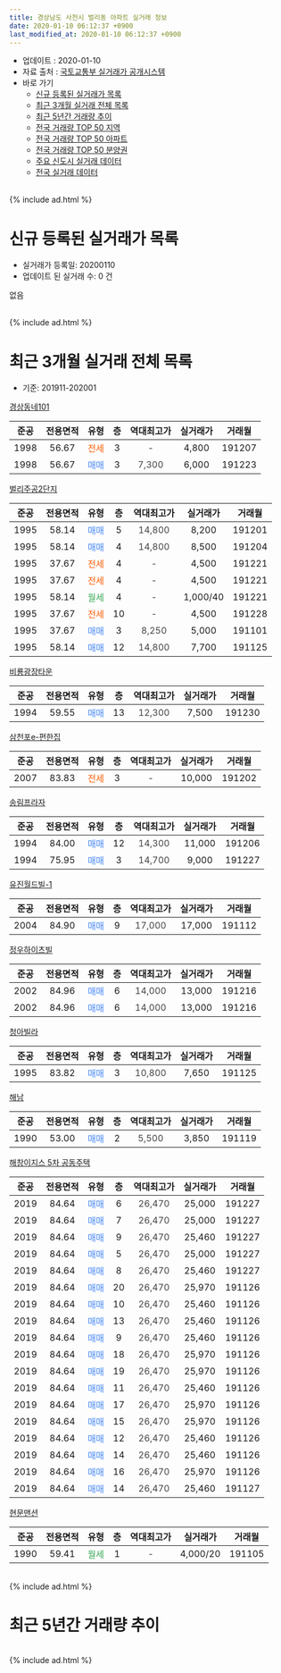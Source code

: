 ```yaml
---
title: 경상남도 사천시 벌리동 아파트 실거래 정보
date: 2020-01-10 06:12:37 +0900
last_modified_at: 2020-01-10 06:12:37 +0900
---
```


* 업데이트 : 2020-01-10
* 자료 출처 : [국토교통부 실거래가 공개시스템](http://rt.molit.go.kr)
* 바로 가기
    * [신규 등록된 실거래가 목록](#신규-등록된-실거래가-목록)
    * [최근 3개월 실거래 전체 목록](#최근-3개월-실거래-전체-목록)
    * [최근 5년간 거래량 추이](#최근-5년간-거래량-추이)
    * [전국 거래량 TOP 50 지역](https://inasie.github.io/apt-trade-info/최근-3개월-전국에서-가장-거래가-많이-발생한-지역)
    * [전국 거래량 TOP 50 아파트](https://inasie.github.io/apt-trade-info/최근-3개월-전국에서-가장-거래가-많이-발생한-아파트)
    * [전국 거래량 TOP 50 분양권](https://inasie.github.io/apt-trade-info/최근-3개월-전국에서-가장-거래가-많이-발생한-분양권)
    * [주요 신도시 실거래 데이터](https://inasie.github.io/apt-trade-info/주요-신도시)
    * [전국 실거래 데이터](https://inasie.github.io/apt-trade-info/전국)
<br>
{% include ad.html %}
<br>

# 신규 등록된 실거래가 목록
* 실거래가 등록일: 20200110
* 업데이트 된 실거래 수: 0 건

없음

<br>
{% include ad.html %}
<br>

# 최근 3개월 실거래 전체 목록
* 기준: 201911-202001


[경상동네101](https://search.naver.com/search.naver?query=%EA%B2%BD%EC%83%81%EB%82%A8%EB%8F%84+%EC%82%AC%EC%B2%9C%EC%8B%9C+%EB%B2%8C%EB%A6%AC%EB%8F%99+%EA%B2%BD%EC%83%81%EB%8F%99%EB%84%A4101)

|준공|전용면적|유형|층|역대최고가|실거래가|거래월|
|:---:|:---:|:---:|:---:|:---:|:---:|:---:|
|1998|56.67|<span style="color:#ff5a00">전세</span>|3|<span style="color:#444444">-</span>|4,800|191207|
|1998|56.67|<span style="color:#4285f3">매매</span>|3|<span style="color:#444444">7,300</span>|6,000|191223|

[벌리주공2단지](https://search.naver.com/search.naver?query=%EA%B2%BD%EC%83%81%EB%82%A8%EB%8F%84+%EC%82%AC%EC%B2%9C%EC%8B%9C+%EB%B2%8C%EB%A6%AC%EB%8F%99+%EB%B2%8C%EB%A6%AC%EC%A3%BC%EA%B3%B52%EB%8B%A8%EC%A7%80)

|준공|전용면적|유형|층|역대최고가|실거래가|거래월|
|:---:|:---:|:---:|:---:|:---:|:---:|:---:|
|1995|58.14|<span style="color:#4285f3">매매</span>|5|<span style="color:#444444">14,800</span>|8,200|191201|
|1995|58.14|<span style="color:#4285f3">매매</span>|4|<span style="color:#444444">14,800</span>|8,500|191204|
|1995|37.67|<span style="color:#ff5a00">전세</span>|4|<span style="color:#444444">-</span>|4,500|191221|
|1995|37.67|<span style="color:#ff5a00">전세</span>|4|<span style="color:#444444">-</span>|4,500|191221|
|1995|58.14|<span style="color:#34a853">월세</span>|4|<span style="color:#444444">-</span>|1,000/40|191221|
|1995|37.67|<span style="color:#ff5a00">전세</span>|10|<span style="color:#444444">-</span>|4,500|191228|
|1995|37.67|<span style="color:#4285f3">매매</span>|3|<span style="color:#444444">8,250</span>|5,000|191101|
|1995|58.14|<span style="color:#4285f3">매매</span>|12|<span style="color:#444444">14,800</span>|7,700|191125|

[비룡광장타운](https://search.naver.com/search.naver?query=%EA%B2%BD%EC%83%81%EB%82%A8%EB%8F%84+%EC%82%AC%EC%B2%9C%EC%8B%9C+%EB%B2%8C%EB%A6%AC%EB%8F%99+%EB%B9%84%EB%A3%A1%EA%B4%91%EC%9E%A5%ED%83%80%EC%9A%B4)

|준공|전용면적|유형|층|역대최고가|실거래가|거래월|
|:---:|:---:|:---:|:---:|:---:|:---:|:---:|
|1994|59.55|<span style="color:#4285f3">매매</span>|13|<span style="color:#444444">12,300</span>|7,500|191230|

[삼천포e-편한집](https://search.naver.com/search.naver?query=%EA%B2%BD%EC%83%81%EB%82%A8%EB%8F%84+%EC%82%AC%EC%B2%9C%EC%8B%9C+%EB%B2%8C%EB%A6%AC%EB%8F%99+%EC%82%BC%EC%B2%9C%ED%8F%ACe-%ED%8E%B8%ED%95%9C%EC%A7%91)

|준공|전용면적|유형|층|역대최고가|실거래가|거래월|
|:---:|:---:|:---:|:---:|:---:|:---:|:---:|
|2007|83.83|<span style="color:#ff5a00">전세</span>|3|<span style="color:#444444">-</span>|10,000|191202|

[송림프라자](https://search.naver.com/search.naver?query=%EA%B2%BD%EC%83%81%EB%82%A8%EB%8F%84+%EC%82%AC%EC%B2%9C%EC%8B%9C+%EB%B2%8C%EB%A6%AC%EB%8F%99+%EC%86%A1%EB%A6%BC%ED%94%84%EB%9D%BC%EC%9E%90)

|준공|전용면적|유형|층|역대최고가|실거래가|거래월|
|:---:|:---:|:---:|:---:|:---:|:---:|:---:|
|1994|84.00|<span style="color:#4285f3">매매</span>|12|<span style="color:#444444">14,300</span>|11,000|191206|
|1994|75.95|<span style="color:#4285f3">매매</span>|3|<span style="color:#444444">14,700</span>|9,000|191227|

[유진월드빌-1](https://search.naver.com/search.naver?query=%EA%B2%BD%EC%83%81%EB%82%A8%EB%8F%84+%EC%82%AC%EC%B2%9C%EC%8B%9C+%EB%B2%8C%EB%A6%AC%EB%8F%99+%EC%9C%A0%EC%A7%84%EC%9B%94%EB%93%9C%EB%B9%8C-1)

|준공|전용면적|유형|층|역대최고가|실거래가|거래월|
|:---:|:---:|:---:|:---:|:---:|:---:|:---:|
|2004|84.90|<span style="color:#4285f3">매매</span>|9|<span style="color:#444444">17,000</span>|17,000|191112|

[정우하이츠빌](https://search.naver.com/search.naver?query=%EA%B2%BD%EC%83%81%EB%82%A8%EB%8F%84+%EC%82%AC%EC%B2%9C%EC%8B%9C+%EB%B2%8C%EB%A6%AC%EB%8F%99+%EC%A0%95%EC%9A%B0%ED%95%98%EC%9D%B4%EC%B8%A0%EB%B9%8C)

|준공|전용면적|유형|층|역대최고가|실거래가|거래월|
|:---:|:---:|:---:|:---:|:---:|:---:|:---:|
|2002|84.96|<span style="color:#4285f3">매매</span>|6|<span style="color:#444444">14,000</span>|13,000|191216|
|2002|84.96|<span style="color:#4285f3">매매</span>|6|<span style="color:#444444">14,000</span>|13,000|191216|

[청아빌라](https://search.naver.com/search.naver?query=%EA%B2%BD%EC%83%81%EB%82%A8%EB%8F%84+%EC%82%AC%EC%B2%9C%EC%8B%9C+%EB%B2%8C%EB%A6%AC%EB%8F%99+%EC%B2%AD%EC%95%84%EB%B9%8C%EB%9D%BC)

|준공|전용면적|유형|층|역대최고가|실거래가|거래월|
|:---:|:---:|:---:|:---:|:---:|:---:|:---:|
|1995|83.82|<span style="color:#4285f3">매매</span>|3|<span style="color:#444444">10,800</span>|7,650|191125|

[해남](https://search.naver.com/search.naver?query=%EA%B2%BD%EC%83%81%EB%82%A8%EB%8F%84+%EC%82%AC%EC%B2%9C%EC%8B%9C+%EB%B2%8C%EB%A6%AC%EB%8F%99+%ED%95%B4%EB%82%A8)

|준공|전용면적|유형|층|역대최고가|실거래가|거래월|
|:---:|:---:|:---:|:---:|:---:|:---:|:---:|
|1990|53.00|<span style="color:#4285f3">매매</span>|2|<span style="color:#444444">5,500</span>|3,850|191119|

[해창이지스 5차 공동주택](https://search.naver.com/search.naver?query=%EA%B2%BD%EC%83%81%EB%82%A8%EB%8F%84+%EC%82%AC%EC%B2%9C%EC%8B%9C+%EB%B2%8C%EB%A6%AC%EB%8F%99+%ED%95%B4%EC%B0%BD%EC%9D%B4%EC%A7%80%EC%8A%A4+5%EC%B0%A8+%EA%B3%B5%EB%8F%99%EC%A3%BC%ED%83%9D)

|준공|전용면적|유형|층|역대최고가|실거래가|거래월|
|:---:|:---:|:---:|:---:|:---:|:---:|:---:|
|2019|84.64|<span style="color:#4285f3">매매</span>|6|<span style="color:#444444">26,470</span>|25,000|191227|
|2019|84.64|<span style="color:#4285f3">매매</span>|7|<span style="color:#444444">26,470</span>|25,000|191227|
|2019|84.64|<span style="color:#4285f3">매매</span>|9|<span style="color:#444444">26,470</span>|25,460|191227|
|2019|84.64|<span style="color:#4285f3">매매</span>|5|<span style="color:#444444">26,470</span>|25,000|191227|
|2019|84.64|<span style="color:#4285f3">매매</span>|8|<span style="color:#444444">26,470</span>|25,460|191227|
|2019|84.64|<span style="color:#4285f3">매매</span>|20|<span style="color:#444444">26,470</span>|25,970|191126|
|2019|84.64|<span style="color:#4285f3">매매</span>|10|<span style="color:#444444">26,470</span>|25,460|191126|
|2019|84.64|<span style="color:#4285f3">매매</span>|13|<span style="color:#444444">26,470</span>|25,460|191126|
|2019|84.64|<span style="color:#4285f3">매매</span>|9|<span style="color:#444444">26,470</span>|25,460|191126|
|2019|84.64|<span style="color:#4285f3">매매</span>|18|<span style="color:#444444">26,470</span>|25,970|191126|
|2019|84.64|<span style="color:#4285f3">매매</span>|19|<span style="color:#444444">26,470</span>|25,970|191126|
|2019|84.64|<span style="color:#4285f3">매매</span>|11|<span style="color:#444444">26,470</span>|25,460|191126|
|2019|84.64|<span style="color:#4285f3">매매</span>|17|<span style="color:#444444">26,470</span>|25,970|191126|
|2019|84.64|<span style="color:#4285f3">매매</span>|15|<span style="color:#444444">26,470</span>|25,970|191126|
|2019|84.64|<span style="color:#4285f3">매매</span>|12|<span style="color:#444444">26,470</span>|25,460|191126|
|2019|84.64|<span style="color:#4285f3">매매</span>|14|<span style="color:#444444">26,470</span>|25,460|191126|
|2019|84.64|<span style="color:#4285f3">매매</span>|16|<span style="color:#444444">26,470</span>|25,970|191126|
|2019|84.64|<span style="color:#4285f3">매매</span>|14|<span style="color:#444444">26,470</span>|25,460|191127|

[현문맨션](https://search.naver.com/search.naver?query=%EA%B2%BD%EC%83%81%EB%82%A8%EB%8F%84+%EC%82%AC%EC%B2%9C%EC%8B%9C+%EB%B2%8C%EB%A6%AC%EB%8F%99+%ED%98%84%EB%AC%B8%EB%A7%A8%EC%85%98)

|준공|전용면적|유형|층|역대최고가|실거래가|거래월|
|:---:|:---:|:---:|:---:|:---:|:---:|:---:|
|1990|59.41|<span style="color:#34a853">월세</span>|1|<span style="color:#444444">-</span>|4,000/20|191105|


<br>
{% include ad.html %}
<br>

# 최근 5년간 거래량 추이


<div style="width:100%;">
    <canvas id="deal_progress" height="200"></canvas>
</div>

<script>
new Chart(document.getElementById("deal_progress"), {
    type: 'line',
    data: {
        labels: ['201501','201502','201503','201504','201505','201506','201507','201508','201509','201510','201511','201512','201601','201602','201603','201604','201605','201606','201607','201608','201609','201610','201611','201612','201701','201702','201703','201704','201705','201706','201707','201708','201709','201710','201711','201712','201801','201802','201803','201804','201805','201806','201807','201808','201809','201810','201811','201812','201901','201902','201903','201904','201905','201906','201907','201908','201909','201910','201911','201912','202001'],
        datasets: [{
            label: '매매',
            pointRadius: 1,
            data: [7, 4, 8, 7, 6, 7, 9, 2, 5, 10, 4, 5, 5, 7, 9, 8, 5, 4, 3, 10, 3, 7, 9, 7, 5, 9, 7, 6, 14, 8, 6, 2, 4, 3, 8, 8, 4, 6, 7, 13, 3, 4, 4, 5, 7, 7, 4, 6, 6, 3, 1, 0, 1, 3, 7, 4, 5, 6, 18, 13, 0],
            borderColor: "rgba(255, 201, 14, 1)",
            backgroundColor: "rgba(255, 201, 14, 0.5)",
            fill: false,
            lineTension: 0
        },{
            label: '전월세',
            pointRadius: 1,
            data: [3, 2, 2, 1, 2, 1, 2, 0, 0, 1, 2, 4, 2, 4, 4, 3, 2, 3, 3, 1, 2, 0, 2, 0, 0, 3, 2, 1, 2, 3, 1, 3, 1, 3, 1, 0, 1, 1, 1, 2, 3, 4, 0, 4, 1, 2, 3, 2, 3, 0, 1, 2, 5, 2, 1, 2, 1, 2, 1, 6, 0],
            borderColor: "rgba(0, 141, 185, 1)",
            backgroundColor: "rgba(0, 141, 185, 0.5)",
            fill: false,
            lineTension: 0
        }
        ]
    },
    options: {
        responsive: true,
        title: {
            display: false
        },
        tooltips: {
            mode: 'index',
            intersect: false
        },
        hover: {
            mode: 'nearest',
            intersect: true
        },
        scales: {
            xAxes: [{
                display: true,
                scaleLabel: {
                    display: true,
                    labelString: '년/월'
                }
            }],
            yAxes: [{
                display: true,
                ticks: {
                    suggestedMin: 0,
                },
                scaleLabel: {
                    display: true,
                    labelString: '실거래 수'
                }
            }]
        }
    }
});

</script>


<br>
{% include ad.html %}
<br>

